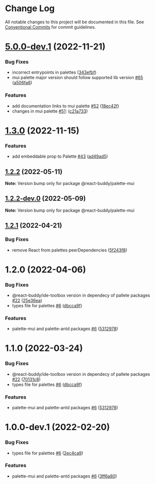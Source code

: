 # Change Log

All notable changes to this project will be documented in this file.
See [Conventional Commits](https://conventionalcommits.org) for commit guidelines.

# [5.0.0-dev.1](https://github.com/react-buddy/ide-toolbox/tree/master/packages/palette-mui/compare/@react-buddy/palette-mui@1.3.0...@react-buddy/palette-mui@5.0.0-dev.1) (2022-11-21)


### Bug Fixes

* incorrect entrypoints in palettes ([343efbf](https://github.com/react-buddy/ide-toolbox/tree/master/packages/palette-mui/commit/343efbf0a572a9607d620e5ce3ad905dcc01b03a))
* mui palette major version should follow supported lib version [#65](https://github.com/react-buddy/ide-toolbox/tree/master/packages/palette-mui/issues/65) ([a506fa6](https://github.com/react-buddy/ide-toolbox/tree/master/packages/palette-mui/commit/a506fa60ff0c9358f7d2af1614f5985c0733f0bd))


### Features

* add documentation links to mui palette [#52](https://github.com/react-buddy/ide-toolbox/tree/master/packages/palette-mui/issues/52) ([18ec42f](https://github.com/react-buddy/ide-toolbox/tree/master/packages/palette-mui/commit/18ec42fd4566eca54fde5f31f798a5213863cb8c))
* changes in mui palette [#51](https://github.com/react-buddy/ide-toolbox/tree/master/packages/palette-mui/issues/51): ([c21a733](https://github.com/react-buddy/ide-toolbox/tree/master/packages/palette-mui/commit/c21a733b6694d4e9b60726773743b4473d96a1d3))





# [1.3.0](https://github.com/react-buddy/ide-toolbox/tree/master/packages/palette-mui/compare/@react-buddy/palette-mui@1.3.0-dev.2...@react-buddy/palette-mui@1.3.0) (2022-11-15)

### Features

* add embeddable prop to Palette [#43](https://github.com/react-buddy/ide-toolbox/tree/master/packages/palette-mui/issues/43) ([ad49ad5](https://github.com/react-buddy/ide-toolbox/tree/master/packages/palette-mui/commit/ad49ad52a80cf287c28ba5ccb344f237d4cfa417))




## [1.2.2](https://github.com/react-buddy/ide-toolbox/tree/master/packages/palette-mui/compare/@react-buddy/palette-mui@1.2.2-dev.0...@react-buddy/palette-mui@1.2.2) (2022-05-11)

**Note:** Version bump only for package @react-buddy/palette-mui





## [1.2.2-dev.0](https://github.com/react-buddy/ide-toolbox/tree/master/packages/palette-mui/compare/@react-buddy/palette-mui@1.2.1...@react-buddy/palette-mui@1.2.2-dev.0) (2022-05-09)

**Note:** Version bump only for package @react-buddy/palette-mui





## [1.2.1](https://github.com/react-buddy/ide-toolbox/tree/master/packages/palette-mui/compare/@react-buddy/palette-mui@1.2.0...@react-buddy/palette-mui@1.2.1) (2022-04-21)


### Bug Fixes

* remove React from palettes peerDependencies ([5f243f8](https://github.com/react-buddy/ide-toolbox/tree/master/packages/palette-mui/commit/5f243f85e12debaccab155e2a061d8f4e0ac140b))





# 1.2.0 (2022-04-06)


### Bug Fixes

* @react-buddy/ide-toolbox version in dependecy of pallete packages [#22](https://github.com/react-buddy/ide-toolbox/tree/master/packages/palette-mui/issues/22) ([25e36ea](https://github.com/react-buddy/ide-toolbox/tree/master/packages/palette-mui/commit/25e36eac9366ad03d5368139d0f6cf79deaf59d1))
* types file for palettes [#6](https://github.com/react-buddy/ide-toolbox/tree/master/packages/palette-mui/issues/6) ([dbcca9f](https://github.com/react-buddy/ide-toolbox/tree/master/packages/palette-mui/commit/dbcca9fee143e2683d5170192e974239de2513be))


### Features

* palette-mui and palette-antd packages [#6](https://github.com/react-buddy/ide-toolbox/tree/master/packages/palette-mui/issues/6) ([5312978](https://github.com/react-buddy/ide-toolbox/tree/master/packages/palette-mui/commit/5312978aa6fad34a32c4f829d6d033e6d3e9d469))





# 1.1.0 (2022-03-24)


### Bug Fixes

* @react-buddy/ide-toolbox version in dependecy of pallete packages [#22](https://github.com/react-buddy/ide-toolbox/tree/master/packages/palette-mui/issues/22) ([70131c8](https://github.com/react-buddy/ide-toolbox/tree/master/packages/palette-mui/commit/70131c80acce178d8ad6806a6373480c565cd0b0))
* types file for palettes [#6](https://github.com/react-buddy/ide-toolbox/tree/master/packages/palette-mui/issues/6) ([dbcca9f](https://github.com/react-buddy/ide-toolbox/tree/master/packages/palette-mui/commit/dbcca9fee143e2683d5170192e974239de2513be))


### Features

* palette-mui and palette-antd packages [#6](https://github.com/react-buddy/ide-toolbox/tree/master/packages/palette-mui/issues/6) ([5312978](https://github.com/react-buddy/ide-toolbox/tree/master/packages/palette-mui/commit/5312978aa6fad34a32c4f829d6d033e6d3e9d469))






# 1.0.0-dev.1 (2022-02-20)


### Bug Fixes

* types file for palettes [#6](https://github.com/react-buddy/ide-toolbox/tree/master/packages/palette-antd/issues/6) ([2ec4ca9](https://github.com/react-buddy/ide-toolbox/tree/master/packages/palette-antd/commit/2ec4ca92b6bab2930eabbc3a3dcd9c0826c007b1))


### Features

* palette-mui and palette-antd packages [#6](https://github.com/react-buddy/ide-toolbox/tree/master/packages/palette-antd/issues/6) ([3ff6a80](https://github.com/react-buddy/ide-toolbox/tree/master/packages/palette-antd/commit/3ff6a804bafe496473a81571187977e33780dc33))
